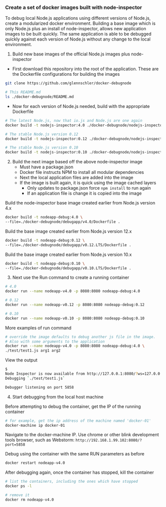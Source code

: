 ### Create a set of docker images built with node-inspector
To debug local Node.js applications using different versions of Node.js, create a modularized docker environment. Building a base image which is only Node.js plus an install of node-inspector, allows new application images to be built quickly. The same application is able to be debugged quickly against each version of Node.js without any change to the local environment.

1. Build new base images of the official Node.js images plus node-inspector

  * First download this repository into the root of the application. These are the Dockerfile configurations for building the images

  ```bash
  git clone https://github.com/glennschler/docker-debugnode

  # This README.md
  ls ./docker-debugnode/README.md
  ```

  * Now for each version of Node.js needed, build with the appropriate Dockerfile

  ```bash
  # The latest Node.js, now that io.js and Node.js are one again
  docker build -t nodejs-inspector:4.0 ./docker-debugnode/nodejs-inspector/v4.0

  # The stable Node.js version 0.12
  docker build -t nodejs-inspector:0.12 ./docker-debugnode/nodejs-inspector/v0.12.LTS

  # The stable Node.js version 0.10
  docker build -t nodejs-inspector:0.10 ./docker-debugnode/nodejs-inspector/v0.10.LTS
  ```

2. Build the next image based off the above node-inspector image
    * Must have a package.json
    * Docker file instructs NPM to install all modular dependencies
    * Next the local application files are added into the image
    * If the image is built again, it is quick using the image cached layers
      * Only updates to package.json force ```npm install``` to run again
      * If an application file is change it is copied into the image

  Build the node-inspector base image created earlier from Node.js version 4.x
  ```bash
  docker build -t nodeapp-debug:4.0 \
  --file=./docker-debugnode/debugapp/v4.0/Dockerfile .
  ```

  Build the base image created earlier from Node.js version 12.x
  ```bash
  docker build -t nodeapp-debug:0.12 \
  --file=./docker-debugnode/debugapp/v0.12.LTS/Dockerfile .
  ```

  Build the base image created earlier from Node.js version 10.x
  ```bash
  docker build -t nodeapp-debug:0.10 \
  --file=./docker-debugnode/debugapp/v0.10.LTS/Dockerfile .
  ```

3. Next use the Run command to create a running container

  ```bash
  # 4.0
  docker run --name nodeapp-v4.0 -p 8080:8080 nodeapp-debug:4.0

  # 0.12
  docker run --name nodeapp-v0.12 -p 8080:8080 nodeapp-debug:0.12

  # 0.10
  docker run --name nodeapp-v0.10 -p 8080:8080 nodeapp-debug:0.10
  ```

  More examples of run command
  ```bash
  # override the image defaults to debug another js file in the image.
  # Also with some arguments to the application
  docker run --name nodeapp-v4.0 -p 8080:8080 nodeapp-debug:4.0 \
  ./test/test1.js arg1 arg2
  ```

  View the output
  ```bash
  $
  Node Inspector is now available from http://127.0.0.1:8080/?ws=127.0.0.1:8080&port=5858
  Debugging `./test/test1.js`

  Debugger listening on port 5858
  ```

4. Start debugging from the local host machine

  Before attempting to debug the container, get the IP of the running container
  ```bash
  # for example, get the ip address of the machine named 'docker-01'
  docker-machine ip docker-01
  ```

  Navigate to the docker-machine IP. Use chrome or other blink development tools browser, such as Webstorm: ```http://192.168.1.99.102:8080/?port=5858```

  Debug using the container with the same RUN parameters as before
  ```bash
  docker restart nodeapp-v4.0
  ```

  After debugging again, once the container has stopped, kill the container
  ```bash
  # list the containers, including the ones which have stopped
  docker ps -l

  # remove it
  docker rm nodeapp-v4.0
  ```
